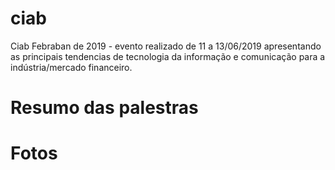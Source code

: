 # ciab
Ciab Febraban de 2019 - evento realizado de 11 a 13/06/2019 apresentando as principais tendencias de tecnologia da informação e comunicação para a indústria/mercado financeiro.

# Resumo das palestras

# Fotos
